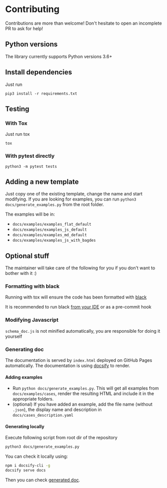 # Contributing 

Contributions are more than welcome! Don't hesitate to open an incomplete PR to ask for help!

## Python versions

The library currently supports Python versions 3.6+

## Install dependencies
Just run 

`pip3 install -r requirements.txt`

## Testing

### With Tox
Just run tox

`tox`

### With pytest directly
`python3 -m pytest tests`

## Adding a new template

Just copy one of the existing template, change the name and start modifying.
If you are looking for examples, you can run `python3 docs/generate_examples.py` from the root folder.

The examples will be in:
* `docs/examples/examples_flat_default`
* `docs/examples/examples_js_default`
* `docs/examples/examples_md_default`
* `docs/examples/examples_js_with_bagdes`

## Optional stuff
The maintainer will take care of the following for you if you don't want to bother with it :)

### Formatting with black
Running with tox will ensure the code has been formatted with [black](https://github.com/psf/black)

It is recommended to run black [from your IDE](https://github.com/psf/black/blob/master/docs/editor_integration.md) or as a pre-commit hook

### Modifying Javascript
`schema_doc.js` is not minified automatically, you are responsible for doing it yourself

### Generating doc
The documentation is served by `index.html` deployed on GitHub Pages automatically.
The documentation is using [docsify](https://docsify.js.org/) to render.

#### Adding examples

- Run `python docs/generate_examples.py`. This will get all examples from `docs/examples/cases`, render the resulting HTML and
 include it in the appropriate folders.
- (optional) If you have added an example, add the file name (without `.json`), the display name and description in `docs/cases_description.yaml`

#### Generating locally

Execute following script from root dir of the repository
```bash
python3 docs/generate_examples.py
```

You can check it locally using:
```bash
npm i docsify-cli -g
docsify serve docs
```
Then you can check [generated doc](http://localhost:3000).
